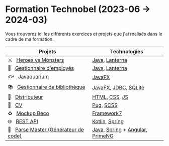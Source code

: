 # Formation Technobel (2023-06 → 2024-03)

Vous trouverez ici les différents exercices et projets que j'ai réalisés dans le cadre de ma formation.

| Projets | Technologies |
| ------------- | ------------- |
| ⚔️ &nbsp; [Heroes vs Monsters](https://github.com/NathanGeisbusch/formation-technobel/tree/heroes_vs_monsters) | [Java](https://www.java.com/en/download/help/whatis_java.html), [Lanterna](https://github.com/mabe02/lanterna) |
| 💼 &nbsp; [Gestionnaire d'employés](https://github.com/NathanGeisbusch/formation-technobel/tree/employees) | [Java](https://www.java.com/en/download/help/whatis_java.html), [Lanterna](https://github.com/mabe02/lanterna) |
| 🐟 &nbsp; [Javaquarium](https://github.com/NathanGeisbusch/formation-technobel/tree/aquarium) | [JavaFX](https://openjfx.io/) |
| 📚 &nbsp; [Gestionnaire de bibliothèque](https://github.com/NathanGeisbusch/formation-technobel/tree/bibliotheque) | [JavaFX](https://openjfx.io/), [JDBC](https://www.geeksforgeeks.org/introduction-to-jdbc/), [SQLite](https://www.sqlite.org/) |
| 🍬 &nbsp; [Distributeur](https://github.com/NathanGeisbusch/formation-technobel/tree/distributeur) | [HTML](https://developer.mozilla.org/fr/docs/Web/HTML), [CSS](https://developer.mozilla.org/fr/docs/Web/CSS), [JS](https://developer.mozilla.org/fr/docs/Web/JavaScript) |
| 🪪 &nbsp; [CV](https://github.com/NathanGeisbusch/formation-technobel/tree/cv) | [Pug](https://pugjs.org/), [SCSS](https://sass-lang.com/) |
| ♻️ &nbsp; [Mockup Beco](https://github.com/NathanGeisbusch/formation-technobel/tree/mockup-beco) | [Framework7](https://framework7.io/) |
| 🌐 &nbsp; [REST API](https://github.com/NathanGeisbusch/formation-technobel/tree/playzone-backend) | [Kotlin](https://kotlinlang.org/), [Spring](https://spring.io/) |
| 📄 &nbsp; [Parse Master (Générateur de code)](https://github.com/NathanGeisbusch/formation-technobel/tree/parse-master) | [Java](https://www.java.com/en/download/help/whatis_java.html), [Spring](https://spring.io/) + [Angular](https://angular.io/), [PrimeNG](https://primeng.org/) |
